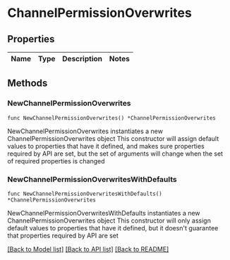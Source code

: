 # ChannelPermissionOverwrites

## Properties

Name | Type | Description | Notes
------------ | ------------- | ------------- | -------------

## Methods

### NewChannelPermissionOverwrites

`func NewChannelPermissionOverwrites() *ChannelPermissionOverwrites`

NewChannelPermissionOverwrites instantiates a new ChannelPermissionOverwrites object
This constructor will assign default values to properties that have it defined,
and makes sure properties required by API are set, but the set of arguments
will change when the set of required properties is changed

### NewChannelPermissionOverwritesWithDefaults

`func NewChannelPermissionOverwritesWithDefaults() *ChannelPermissionOverwrites`

NewChannelPermissionOverwritesWithDefaults instantiates a new ChannelPermissionOverwrites object
This constructor will only assign default values to properties that have it defined,
but it doesn't guarantee that properties required by API are set


[[Back to Model list]](../README.md#documentation-for-models) [[Back to API list]](../README.md#documentation-for-api-endpoints) [[Back to README]](../README.md)


